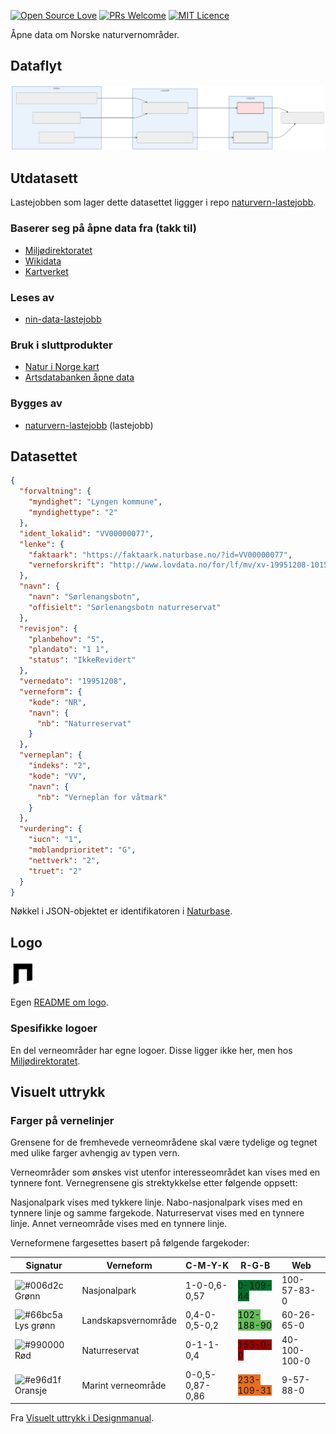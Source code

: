[![Open Source Love](https://badges.frapsoft.com/os/v2/open-source.svg?v=103)](https://github.com/ellerbrock/open-source-badges/)
[![PRs Welcome](https://img.shields.io/badge/PRs-welcome-brightgreen.svg)](CONTRIBUTING.md#pull-requests)
[![MIT Licence](https://badges.frapsoft.com/os/mit/mit.svg?v=103)](https://opensource.org/licenses/mit-license.php)

Åpne data om Norske naturvernområder.

## Dataflyt

![Flytdiagram](./doc/flytdiagram.svg)

## Utdatasett

Lastejobben som lager dette datasettet liggger i repo [naturvern-lastejobb](https://github.com/Artsdatabanken/naturvern-lastejobb).

### Baserer seg på åpne data fra (takk til)

- [Miljødirektoratet](https://kartkatalog.geonorge.no/metadata/miljodirektoratet/naturvernomrader/5857ec0a-8d2c-4cd8-baa2-0dc54ae213b4)
- [Wikidata](https://www.wikidata.org)
- [Kartverket](https://kartkatalog.geonorge.no/metadata/kartverket/administrative-enheter-kommuner/041f1e6e-bdbc-4091-b48f-8a5990f3cc5b)

### Leses av

- [nin-data-lastejobb](https://github.com/Artsdatabanken/nin-data-lastejobb)

### Bruk i sluttprodukter

- [Natur i Norge kart](https://github.com/Artsdatabanken/nin-kart-frontend)
- [Artsdatabanken åpne data](https://data.artsdatabanken.no/)

### Bygges av

- [naturvern-lastejobb](https://github.com/Artsdatabanken/naturvern-lastejobb) (lastejobb)

## Datasettet

```json
{
  "forvaltning": {
    "myndighet": "Lyngen kommune",
    "myndighettype": "2"
  },
  "ident_lokalid": "VV00000077",
  "lenke": {
    "faktaark": "https://faktaark.naturbase.no/?id=VV00000077",
    "verneforskrift": "http://www.lovdata.no/for/lf/mv/xv-19951208-1015.html"
  },
  "navn": {
    "navn": "Sørlenangsbotn",
    "offisielt": "Sørlenangsbotn naturreservat"
  },
  "revisjon": {
    "planbehov": "5",
    "plandato": "1 1",
    "status": "IkkeRevidert"
  },
  "vernedato": "19951208",
  "verneform": {
    "kode": "NR",
    "navn": {
      "nb": "Naturreservat"
    }
  },
  "verneplan": {
    "indeks": "2",
    "kode": "VV",
    "navn": {
      "nb": "Verneplan for våtmark"
    }
  },
  "vurdering": {
    "iucn": "1",
    "moblandprioritet": "G",
    "nettverk": "2",
    "truet": "2"
  }
}
```

Nøkkel i JSON-objektet er identifikatoren i [Naturbase](https://www.miljodirektoratet.no/verktoy/naturbase/).

## Logo

<img src="./logo/40px.png" alt="logo">

Egen [README om logo](./logo/README.md).

### Spesifikke logoer

En del verneområder har egne logoer. Disse ligger ikke her, men hos [Miljødirektoratet](https://www.miljodirektoratet.no/om-oss/profilbank/norske-verneomrader/nasjonalparkene/nasjonalparklogoer/).

## Visuelt uttrykk

### Farger på vernelinjer

Grensene for de fremhevede verneområdene skal være tydelige og tegnet med ulike farger avhengig av typen vern.

Verneområder som ønskes vist utenfor interesseområdet kan vises med en tynnere font. Vernegrensene gis strektykkelse etter følgende oppsett:

Nasjonalpark vises med tykkere linje.
Nabo-nasjonalpark vises med en tynnere linje og samme fargekode.
Naturreservat vises med en tynnere linje.
Annet verneområde vises med en tynnere linje.

Verneformene fargesettes basert på følgende fargekoder:

| Signatur                                                           | Verneform           | C-M-Y-K         | R-G-B                                                                                     | Web          |
| ------------------------------------------------------------------ | ------------------- | --------------- | ----------------------------------------------------------------------------------------- | ------------ |
| ![#006d2c](https://placehold.it/15/006d2c/000000?text=+) Grønn     | Nasjonalpark        | 1-0-0,6-0,57    | <span style="_color:pink;  background-color:rgb(0,109,44)">0-109-44</span>                | 100-57-83-0  |
| ![#66bc5a](https://placehold.it/15/66bc5a/000000?text=+) Lys grønn | Landskapsvernområde | 0,4-0-0,5-0,2   | <span style="color:black;  background-color:rgb(102,188,90)">102-188-90</span>            | 60-26-65-0   |
| ![#990000](https://placehold.it/15/990000/000000?text=+) Rød       | Naturreservat       | 0-1-1-0,4       | <span style="_color:pink;  background-color:rgb(153,0,0)">153-0-0</span>                  | 40-100-100-0 |
| ![#e96d1f](https://placehold.it/15/e96d1f/000000?text=+) Oransje   | Marint verneområde  | 0-0,5-0,87-0,86 | <span style="_background-color:pink;  background-color:rgb(233,109,31)">233-109-31</span> | 9-57-88-0    |

Fra [Visuelt uttrykk i Designmanual](https://designmanual.norgesnasjonalparker.no/kart/visuelt-uttrykk).

